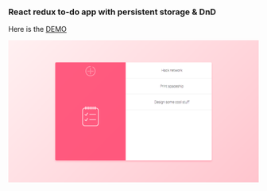 ### React redux to-do app with persistent storage & DnD

Here is the [DEMO](https://alexanderkozhevin.github.io/react-redux-todoapp-localstorage-dnd/)

![Alt text](src/wall.png?raw=true "Optional Title")
